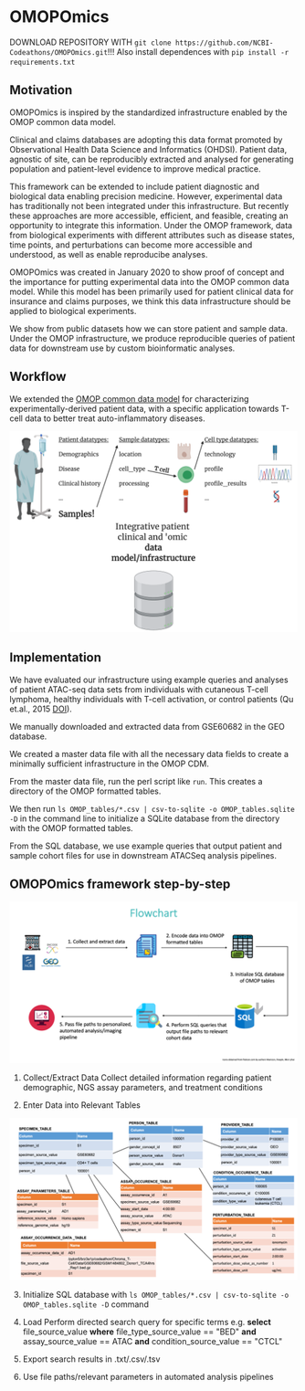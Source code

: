 # OMOPOmics

DOWNLOAD REPOSITORY WITH `git clone https://github.com/NCBI-Codeathons/OMOPOmics.git`!!! Also install dependences with `pip install -r requirements.txt`

## Motivation 

OMOPOmics is inspired by the standardized infrastructure enabled by the OMOP common data model. 

Clinical and claims databases are adopting this data format promoted by Observational Health Data Science and Informatics (OHDSI). Patient data, agnostic of site, can be reproducibly extracted and analysed for generating population and patient-level evidence to improve medical practice. 

This framework can be extended to include patient diagnostic and biological data enabling precision medicine. However, experimental data has traditionally not been integrated under this infrastructure. But recently these approaches are more accessible, efficient, and feasible, creating an opportunity to integrate this information. Under the OMOP framework, data from biological experiments with different attributes such as disease states, time points, and perturbations can become more accessible and understood, as well as enable reproducibe analyses. 

OMOPOmics was created in January 2020 to show proof of concept and the importance for putting experimental data into the OMOP common data model. While this model has been primarily used for patient clinical data for insurance and claims purposes, we think this data infrastructure should be applied to biological experiments. 

We show from public datasets how we can store patient and sample data. Under the OMOP infrastructure, we produce reproducible queries of patient data for downstream use by custom bioinformatic analyses. 

## Workflow

We extended the [OMOP common data model](https://ohdsi.github.io/TheBookOfOhdsi/) for characterizing experimentally-derived patient data, with a specific application towards T-cell data to better treat auto-inflammatory diseases.

![](docs/imgs/chroma-t-cell_scheme.png)

## Implementation

We have evaluated our infrastructure using example queries and analyses of patient ATAC-seq data sets from individuals with cutaneous T-cell lymphoma, healthy individuals with T-cell activation, or control patients (Qu et.al., 2015 [DOI](https://doi.org/10.1016/j.cels.2015.06.003.)).

We manually downloaded and extracted data from GSE60682 in the GEO database. 

We created a master data file with all the necessary data fields to create a minimally sufficient infrastructure in the OMOP CDM. 

From the master data file, run the perl script  like `run`. This creates a directory of the OMOP formatted tables.

We then run `ls OMOP_tables/*.csv | csv-to-sqlite -o OMOP_tables.sqlite -D`  in the command line to initialize a SQLite database from the directory with the OMOP formatted tables.

From the SQL database, we use example queries that output patient and sample cohort files for use in downstream ATACSeq analysis pipelines. 



## OMOPOmics framework step-by-step

![](docs/imgs/OMOPOmics_use_flowchart.png)

1. Collect/Extract Data 
        Collect detailed information regarding patient demographic, NGS assay parameters, and treatment conditions

2. Enter Data into Relevant Tables

![](docs/imgs/table_diagram.png)

3. Initialize SQL database with `ls OMOP_tables/*.csv | csv-to-sqlite -o OMOP_tables.sqlite -D` command 

4. Load Perform directed search query for specific terms 
        e.g. **select** file_source_value **where** file_type_source_value == "BED" 
        **and** assay_source_value == ATAC **and** condition_source_value == "CTCL"

5. Export search results in .txt/.csv/.tsv
        
6. Use file paths/relevant parameters in automated analysis pipelines
            








